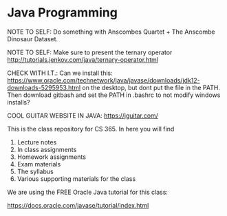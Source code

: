 # Java Programming


NOTE TO SELF: Do something with Anscombes Quartet + The Anscombe Dinosaur Dataset.

NOTE TO SELF: Make sure to present the ternary operator http://tutorials.jenkov.com/java/ternary-operator.html

CHECK WITH I.T.: Can we install this: https://www.oracle.com/technetwork/java/javase/downloads/jdk12-downloads-5295953.html on the desktop, but dont put the file in the PATH. Then download gitbash and set the PATH in .bashrc to not modify windows installs?

COOL GUITAR WEBSITE IN JAVA: https://jguitar.com/

This is the class repository for CS 365. In here you will find

1. Lecture notes
2. In class assignments
3. Homework assignments
4. Exam materials
5. The syllabus
6. Various supporting materials for the class

We are using the FREE Oracle Java tutorial for this class:

https://docs.oracle.com/javase/tutorial/index.html

